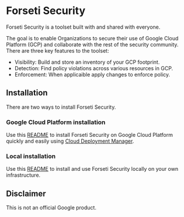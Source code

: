 # Forseti Security
Forseti Security is a toolset built with and shared with everyone.

The goal is to enable Organizations to secure their use of
Google Cloud Platform (GCP) and collaborate with the rest of the
security community. There are three key features to the toolset:

* Visibility: Build and store an inventory of your GCP footprint.
* Detection: Find policy violations across various resources in GCP.
* Enforcement: When applicaible apply changes to enforce policy.

## Installation
There are two ways to install Forseti Security.

### Google Cloud Platform installation
Use this [README](/deployment-templates/README.md) to install
Forseti Security on Google Cloud Platform quickly and easily
using [Cloud Deployment Manager](https://cloud.google.com/deployment-manager/).

### Local installation
Use this [README](/google/cloud/security/README.md) to install and use Forseti Security
locally on your own infrastructure.

## Disclaimer
This is not an official Google product.
